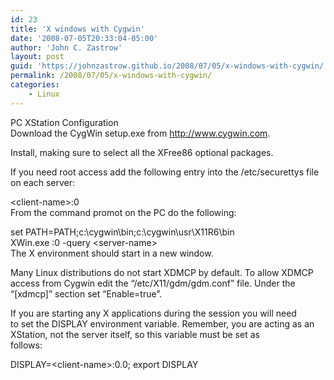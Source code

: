 ```yaml
---
id: 23
title: 'X windows with Cygwin'
date: '2008-07-05T20:33:04-05:00'
author: 'John C. Zastrow'
layout: post
guid: 'https://johnzastrow.github.io/2008/07/05/x-windows-with-cygwin/'
permalink: /2008/07/05/x-windows-with-cygwin/
categories:
    - Linux
---
```


PC XStation Configuration  
Download the CygWin setup.exe from http://www.cygwin.com.

Install, making sure to select all the XFree86 optional packages.

If you need root access add the following entry into the /etc/securettys file on each server:

&lt;client-name&gt;:0  
From the command promot on the PC do the following:

set PATH=PATH;c:\\cygwin\\bin;c:\\cygwin\\usr\\X11R6\\bin  
XWin.exe :0 -query &lt;server-name&gt;  
The X environment should start in a new window.

Many Linux distributions do not start XDMCP by default. To allow XDMCP  
access from Cygwin edit the “/etc/X11/gdm/gdm.conf” file. Under the  
“\[xdmcp\]” section set “Enable=true”.

If you are starting any X applications during the session you will need  
to set the DISPLAY environment variable. Remember, you are acting as an  
XStation, not the server itself, so this variable must be set as  
follows:

DISPLAY=&lt;client-name&gt;:0.0; export DISPLAY